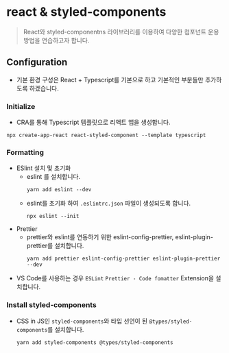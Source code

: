 # react & styled-components

> React와 styled-componentns 라이브러리를 이용하여 다양한 컴포넌트 운용 방법을 연습하고자 합니다.

## Configuration

-   기본 환경 구성은 React + Typescript를 기본으로 하고 기본적인 부분들만 추가하도록 하겠습니다.

### Initialize

-   CRA를 통해 Typescript 템플릿으로 리액트 앱을 생성합니다.

```
npx create-app-react react-styled-component --template typescript
```

### Formatting

-   ESlint 설치 및 초기화
    -   eslint 를 설치합니다.
        ```
        yarn add eslint --dev
        ```
    -   eslint를 초기화 하여 `.eslintrc.json` 파일이 생성되도록 합니다.
        ```
        npx eslint --init
        ```
-   Prettier
    -   prettier와 eslint를 연동하기 위한 eslint-config-prettier, eslint-plugin-prettier를 설치합니다.
        ```
        yarn add prettier eslint-config-prettier eslint-plugin-prettier --dev
        ```
-   VS Code를 사용하는 경우 `ESLint` `Prettier - Code fomatter` Extension을 설치합니다.

### Install styled-components

-   CSS in JS인 `styled-components`와 타입 선언이 된 `@types/styled-components`를 설치합니다.

    ```
    yarn add styled-components @types/styled-components
    ```
